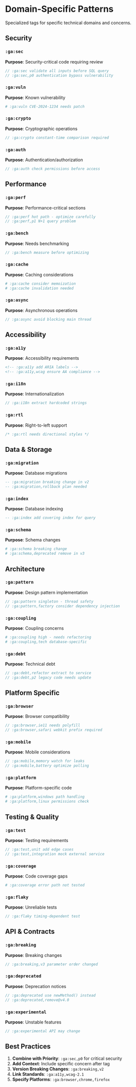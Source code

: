 # Domain-Specific Patterns
<!-- :ga:tldr Specialized patterns for specific technical domains -->
<!-- :ga:convention Domain-specific tags for security, performance, and more -->

Specialized tags for specific technical domains and concerns.

## Security

### `:ga:sec`
**Purpose**: Security-critical code requiring review
```javascript
// :ga:sec validate all inputs before SQL query
// :ga:sec,p0 authentication bypass vulnerability
```

### `:ga:vuln`
**Purpose**: Known vulnerability
```python
# :ga:vuln CVE-2024-1234 needs patch
```

### `:ga:crypto`
**Purpose**: Cryptographic operations
```go
// :ga:crypto constant-time comparison required
```

### `:ga:auth`
**Purpose**: Authentication/authorization
```java
// :ga:auth check permissions before access
```

## Performance

### `:ga:perf`
**Purpose**: Performance-critical sections
```rust
// :ga:perf hot path - optimize carefully
// :ga:perf,p1 N+1 query problem
```

### `:ga:bench`
**Purpose**: Needs benchmarking
```go
// :ga:bench measure before optimizing
```

### `:ga:cache`
**Purpose**: Caching considerations
```python
# :ga:cache consider memoization
# :ga:cache invalidation needed
```

### `:ga:async`
**Purpose**: Asynchronous operations
```javascript
// :ga:async avoid blocking main thread
```

## Accessibility

### `:ga:a11y`
**Purpose**: Accessibility requirements
```html
<!-- :ga:a11y add ARIA labels -->
<!-- :ga:a11y,wcag ensure AA compliance -->
```

### `:ga:i18n`
**Purpose**: Internationalization
```javascript
// :ga:i18n extract hardcoded strings
```

### `:ga:rtl`
**Purpose**: Right-to-left support
```css
/* :ga:rtl needs directional styles */
```

## Data & Storage

### `:ga:migration`
**Purpose**: Database migrations
```sql
-- :ga:migration breaking change in v2
-- :ga:migration,rollback plan needed
```

### `:ga:index`
**Purpose**: Database indexing
```sql
-- :ga:index add covering index for query
```

### `:ga:schema`
**Purpose**: Schema changes
```graphql
# :ga:schema breaking change
# :ga:schema,deprecated remove in v3
```

## Architecture

### `:ga:pattern`
**Purpose**: Design pattern implementation
```java
// :ga:pattern singleton - thread safety
// :ga:pattern,factory consider dependency injection
```

### `:ga:coupling`
**Purpose**: Coupling concerns
```python
# :ga:coupling high - needs refactoring
# :ga:coupling,tech database-specific
```

### `:ga:debt`
**Purpose**: Technical debt
```javascript
// :ga:debt,refactor extract to service
// :ga:debt,p2 legacy code needs update
```

## Platform Specific

### `:ga:browser`
**Purpose**: Browser compatibility
```javascript
// :ga:browser,ie11 needs polyfill
// :ga:browser,safari webkit prefix required
```

### `:ga:mobile`
**Purpose**: Mobile considerations
```swift
// :ga:mobile,memory watch for leaks
// :ga:mobile,battery optimize polling
```

### `:ga:platform`
**Purpose**: Platform-specific code
```python
# :ga:platform,windows path handling
# :ga:platform,linux permissions check
```

## Testing & Quality

### `:ga:test`
**Purpose**: Testing requirements
```javascript
// :ga:test,unit add edge cases
// :ga:test,integration mock external service
```

### `:ga:coverage`
**Purpose**: Code coverage gaps
```python
# :ga:coverage error path not tested
```

### `:ga:flaky`
**Purpose**: Unreliable tests
```go
// :ga:flaky timing-dependent test
```

## API & Contracts

### `:ga:breaking`
**Purpose**: Breaking changes
```typescript
// :ga:breaking,v3 parameter order changed
```

### `:ga:deprecated`
**Purpose**: Deprecation notices
```java
// :ga:deprecated use newMethod() instead
// :ga:deprecated,remove@v4.0
```

### `:ga:experimental`
**Purpose**: Unstable features
```rust
// :ga:experimental API may change
```

## Best Practices

1. **Combine with Priority**: `:ga:sec,p0` for critical security
2. **Add Context**: Include specific concern after tag
3. **Version Breaking Changes**: `:ga:breaking,v2` 
4. **Link Standards**: `:ga:a11y,wcag-2.1`
5. **Specify Platforms**: `:ga:browser,chrome,firefox`